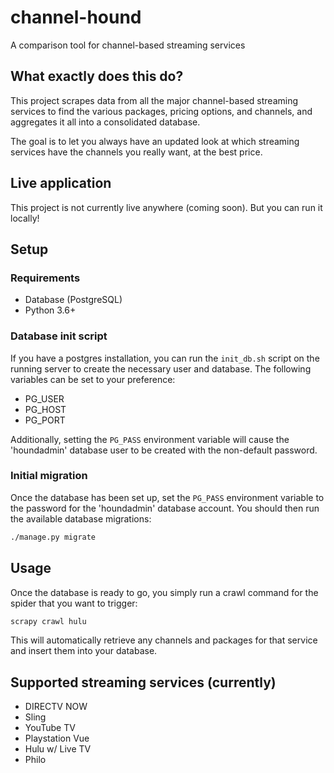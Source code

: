 # channel-hound
A comparison tool for channel-based streaming services

## What exactly does this do?
This project scrapes data from all the major channel-based streaming services to find the various packages, pricing options, and channels, and aggregates it all into a consolidated database.

The goal is to let you always have an updated look at which streaming services have the channels you really want, at the best price.

## Live application
This project is not currently live anywhere (coming soon). But you can run it locally!

## Setup
### Requirements
- Database (PostgreSQL)
- Python 3.6+

### Database init script
If you have a postgres installation, you can run the `init_db.sh` script on the running server to create the necessary user and database. The following variables can be set to your preference:
- PG_USER
- PG_HOST
- PG_PORT

Additionally, setting the `PG_PASS` environment variable will cause the 'houndadmin' database user to be created with the non-default password.

### Initial migration
Once the database has been set up, set the `PG_PASS` environment variable to the password for the 'houndadmin' database account. You should then run the available database migrations:

```bash
./manage.py migrate
```

## Usage
Once the database is ready to go, you simply run a crawl command for the spider that you want to trigger:

```bash
scrapy crawl hulu
```

This will automatically retrieve any channels and packages for that service and insert them into your database.

## Supported streaming services (currently)
- DIRECTV NOW
- Sling
- YouTube TV
- Playstation Vue
- Hulu w/ Live TV
- Philo